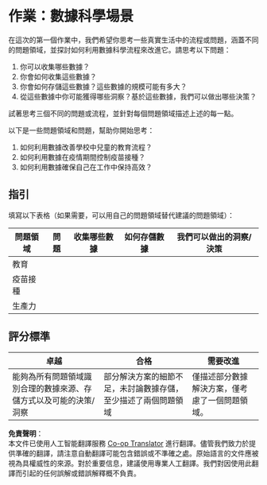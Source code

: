 <!--
CO_OP_TRANSLATOR_METADATA:
{
  "original_hash": "4e0f1773b9bee1be3b28f9fe2c71b3de",
  "translation_date": "2025-08-25T16:56:18+00:00",
  "source_file": "1-Introduction/01-defining-data-science/assignment.md",
  "language_code": "hk"
}
-->
# 作業：數據科學場景

在這次的第一個作業中，我們希望你思考一些真實生活中的流程或問題，涵蓋不同的問題領域，並探討如何利用數據科學流程來改進它。請思考以下問題：

1. 你可以收集哪些數據？
1. 你會如何收集這些數據？
1. 你會如何存儲這些數據？這些數據的規模可能有多大？
1. 從這些數據中你可能獲得哪些洞察？基於這些數據，我們可以做出哪些決策？

試著思考三個不同的問題或流程，並針對每個問題領域描述上述的每一點。

以下是一些問題領域和問題，幫助你開始思考：

1. 如何利用數據改善學校中兒童的教育流程？
1. 如何利用數據在疫情期間控制疫苗接種？
1. 如何利用數據確保自己在工作中保持高效？

## 指引

填寫以下表格（如果需要，可以用自己的問題領域替代建議的問題領域）：

| 問題領域 | 問題 | 收集哪些數據 | 如何存儲數據 | 我們可以做出的洞察/決策 | 
|----------|------|--------------|--------------|--------------------------|
| 教育     |      |              |              |                          |
| 疫苗接種 |      |              |              |                          |
| 生產力   |      |              |              |                          |

## 評分標準

卓越 | 合格 | 需要改進
--- | --- | -- |
能夠為所有問題領域識別合理的數據來源、存儲方式以及可能的決策/洞察 | 部分解決方案的細節不足，未討論數據存儲，至少描述了兩個問題領域 | 僅描述部分數據解決方案，僅考慮了一個問題領域。

**免責聲明**：  
本文件已使用人工智能翻譯服務 [Co-op Translator](https://github.com/Azure/co-op-translator) 進行翻譯。儘管我們致力於提供準確的翻譯，請注意自動翻譯可能包含錯誤或不準確之處。原始語言的文件應被視為具權威性的來源。對於重要信息，建議使用專業人工翻譯。我們對因使用此翻譯而引起的任何誤解或錯誤解釋概不負責。